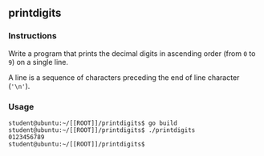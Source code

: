 ## printdigits

### Instructions

Write a program that prints the decimal digits in ascending order (from `0` to `9`) on a single line.

A line is a sequence of characters preceding the end of line character (`'\n'`).

### Usage

```console
student@ubuntu:~/[[ROOT]]/printdigits$ go build
student@ubuntu:~/[[ROOT]]/printdigits$ ./printdigits
0123456789
student@ubuntu:~/[[ROOT]]/printdigits$
```
